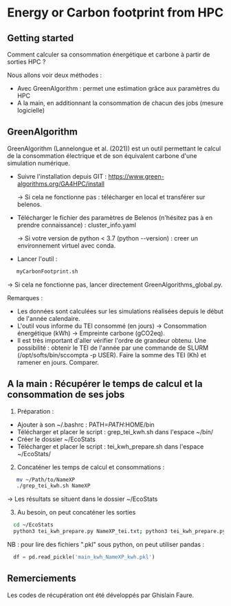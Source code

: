 # Energy or Carbon footprint from HPC



## Getting started

Comment calculer sa consommation énergétique et carbone à partir de sorties HPC ?

Nous allons voir deux méthodes :
- Avec GreenAlgorithm : permet une estimation grâce aux paramètres du HPC
- A la main, en additionnant la consommation de chacun des jobs (mesure logicielle)

## GreenAlgorithm

GreenAlgorithm (Lannelongue et al. (2021)) est un outil permettant le calcul de la consommation électrique et de son équivalent carbone d'une simulation numérique.

- Suivre l'installation depuis GIT : https://www.green-algorithms.org/GA4HPC/install
  
    → Si cela ne fonctionne pas : télécharger en local et transférer sur belenos.
  
- Télécharger le fichier des paramètres de Belenos (n'hésitez pas à en prendre connaissance) : cluster_info.yaml
  
    → Si votre version de python < 3.7 (python --version) : creer un environnement virtuel avec conda.

- Lancer l'outil :
```sh
   myCarbonFootprint.sh
```

→ Si cela ne fonctionne pas, lancer directement GreenAlgorithms_global.py.


Remarques :

- Les données sont calculées sur les simulations réalisées depuis le début de l'année calendaire.
- L'outil vous informe du TEI consommé (en jours) → Consommation énergétique (kWh) → Empreinte carbone (gCO2eq).
- Il est très important d'aller vérifier l'ordre de grandeur obtenu. Une possibilité :  obtenir le TEI de l'année par une commande de SLURM (/opt/softs/bin/sccompta -p USER). Faire la somme des TEI (Kh) et ramener en jours. Comparer.


## A la main : Récupérer le temps de calcul et la consommation de ses jobs

1) Préparation :

- Ajouter à son ~/.bashrc : PATH=$PATH:$HOME/bin
- Télécharger et placer le script : grep_tei_kwh.sh dans l'espace ~/bin/
- Créer le dossier ~/EcoStats
- Télécharger et placer le script : tei_kwh_prepare.sh dans l'espace ~/EcoStats/


2) Concaténer les temps de calcul et consommations :
```sh
   mv ~/Path/to/NameXP
   ./grep_tei_kwh.sh NameXP
```
→ Les résultats se situent dans le dossier ~/EcoStats


3) Au besoin, on peut concaténer les sorties 
 ```sh
   cd ~/EcoStats
   python3 tei_kwh_prepare.py NameXP_tei.txt; python3 tei_kwh_prepare.py NameXP_kwh.txt
 ```
NB : pour lire des fichiers ".pkl" sous python, on peut utiliser pandas :
 ```py
   df = pd.read_pickle('main_kwh_NameXP_kwh.pkl')
 ```


## Remerciements
Les codes de récupération ont été développés par Ghislain Faure.
